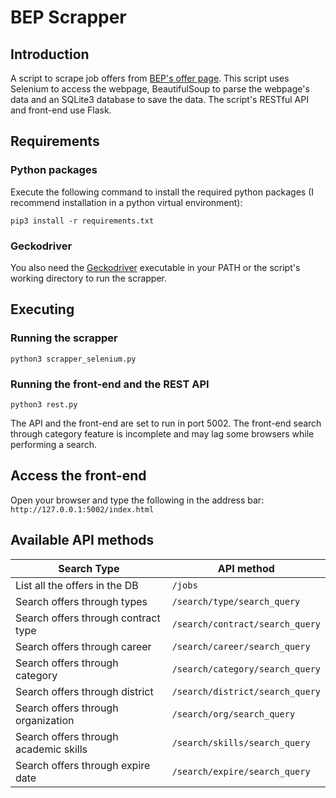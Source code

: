 # BEP Scrapper
## Introduction
A script to scrape job offers from [BEP's offer page](https://www.bep.gov.pt/pages/oferta/Oferta_Pesquisa_basica.aspx).
This script uses Selenium to access the webpage, BeautifulSoup to parse the webpage's data and an SQLite3 database to save the data.
The script's RESTful API and front-end use Flask.
## Requirements
### Python packages
Execute the following command to install the required python packages (I recommend installation in a python virtual environment):
```
pip3 install -r requirements.txt
```
### Geckodriver
You also need the [Geckodriver](https://github.com/mozilla/geckodriver/releases) executable in your PATH or the script's working directory to run the scrapper.
## Executing
### Running the scrapper
```
python3 scrapper_selenium.py
```
### Running the front-end and the REST API
```
python3 rest.py
```
The API and the front-end are set to run in port 5002. The front-end search through category feature is incomplete and may lag some browsers while performing a search.
## Access the front-end
Open your browser and type the following in the address bar: `http://127.0.0.1:5002/index.html`
## Available API methods
Search Type | API method
-- | --
List all the offers in the DB|`/jobs`
Search offers through types|`/search/type/search_query`
Search offers through contract type|`/search/contract/search_query`
Search offers through career|`/search/career/search_query`
Search offers through category|`/search/category/search_query`
Search offers through district|`/search/district/search_query`
Search offers through organization|`/search/org/search_query`
Search offers through academic skills|`/search/skills/search_query`
Search offers through expire date|`/search/expire/search_query`
